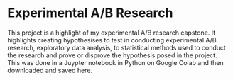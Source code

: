 # Experimental A/B Research
This project is a highlight of my experimental A/B research capstone.  It highlights creating hypothesises to test in conducting experimental A/B research, exploratory data analysis, to statistical methods used to conduct the research and prove or disprove the hypothesis posed in the project.  This was done in a Juypter notebook in Python on Google Colab and then downloaded and saved here.
